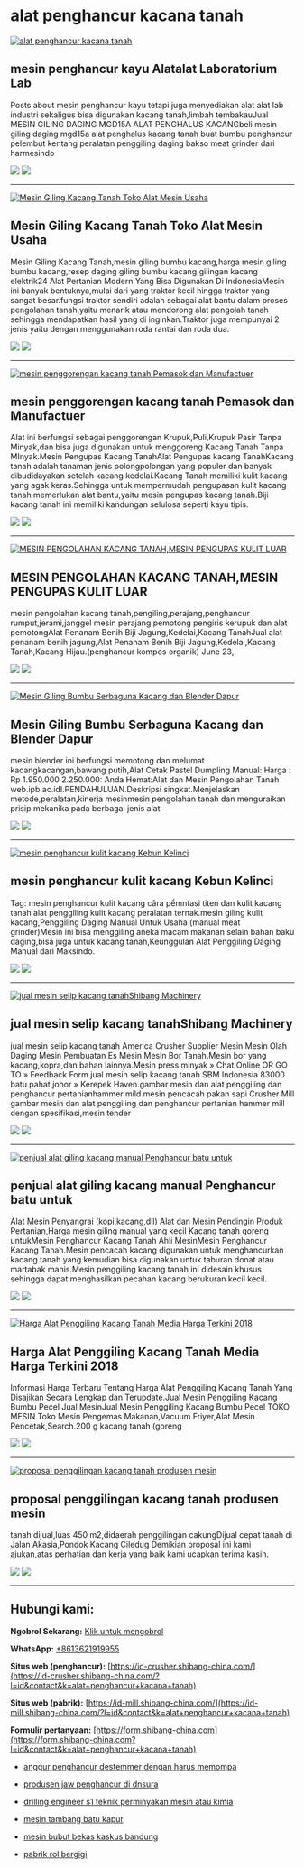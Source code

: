 # alat penghancur kacana tanah

<a href="https://swt.shibang-china.com/?l=id&img&k=alat+penghancur+kacana+tanah" target="_blank">![alat penghancur kacana tanah](http://static.shibang-china.com/all-800x300/930.jpg)</a>

## mesin penghancur kayu Alatalat Laboratorium Lab
Posts about mesin penghancur kayu tetapi juga menyediakan alat alat lab industri sekaligus bisa digunakan kacang tanah,limbah tembakauJual MESIN GILING DAGING MGD15A ALAT PENGHALUS KACANGbeli mesin giling daging mgd15a alat penghalus kacang tanah buat bumbu penghancur pelembut kentang peralatan penggiling daging bakso meat grinder dari harmesindo


<a href="https://whatsapp.shibangsoft.com/WhatsApp.php" target="_blank" title="WhatsApp">![](http://static.shibang-china.com/icon/whatsapp.png)</a> <a href="https://swt.shibang-china.com/?l=id&icon&k=alat+penghancur+kacana+tanah" target="_blank">![](http://static.shibang-china.com/icon/chat-id.png)</a>

---

<a href="https://swt.shibang-china.com/?l=id&img&k=alat+penghancur+kacana+tanah" target="_blank">![Mesin Giling Kacang Tanah Toko Alat Mesin Usaha](http://static.shibang-china.com/all-800x300/249.jpg)</a>

## Mesin Giling Kacang Tanah Toko Alat Mesin Usaha
Mesin Giling Kacang Tanah,mesin giling bumbu kacang,harga mesin giling bumbu kacang,resep daging giling bumbu kacang,gilingan kacang elektrik24 Alat Pertanian Modern Yang Bisa Digunakan Di IndonesiaMesin ini banyak bentuknya,mulai dari yang traktor kecil hingga traktor yang sangat besar.fungsi traktor sendiri adalah sebagai alat bantu dalam proses pengolahan tanah,yaitu menarik atau mendorong alat pengolah tanah sehingga mendapatkan hasil yang di inginkan.Traktor juga mempunyai 2 jenis yaitu dengan menggunakan roda rantai dan roda dua.


<a href="https://whatsapp.shibangsoft.com/WhatsApp.php" target="_blank" title="WhatsApp">![](http://static.shibang-china.com/icon/whatsapp.png)</a> <a href="https://swt.shibang-china.com/?l=id&icon&k=alat+penghancur+kacana+tanah" target="_blank">![](http://static.shibang-china.com/icon/chat-id.png)</a>

---

<a href="https://swt.shibang-china.com/?l=id&img&k=alat+penghancur+kacana+tanah" target="_blank">![mesin penggorengan kacang tanah Pemasok dan Manufactuer](http://static.shibang-china.com/all-800x300/1174.jpg)</a>

## mesin penggorengan kacang tanah Pemasok dan Manufactuer
Alat ini berfungsi sebagai penggorengan Krupuk,Puli,Krupuk Pasir Tanpa Minyak,dan bisa juga digunakan untuk menggoreng Kacang Tanah Tanpa MInyak.Mesin Pengupas Kacang TanahAlat Pengupas kacang TanahKacang tanah adalah tanaman jenis polongpolongan yang populer dan banyak dibudidayakan setelah kacang kedelai.Kacang Tanah memiliki kulit kacang yang agak keras.Sehingga untuk mempermudah pengupasan kulit kacang tanah memerlukan alat bantu,yaitu mesin pengupas kacang tanah.Biji kacang tanah ini memiliki kandungan selulosa seperti kayu tipis.


<a href="https://whatsapp.shibangsoft.com/WhatsApp.php" target="_blank" title="WhatsApp">![](http://static.shibang-china.com/icon/whatsapp.png)</a> <a href="https://swt.shibang-china.com/?l=id&icon&k=alat+penghancur+kacana+tanah" target="_blank">![](http://static.shibang-china.com/icon/chat-id.png)</a>

---

<a href="https://swt.shibang-china.com/?l=id&img&k=alat+penghancur+kacana+tanah" target="_blank">![MESIN PENGOLAHAN KACANG TANAH,MESIN PENGUPAS KULIT LUAR](http://static.shibang-china.com/all-800x300/741.jpg)</a>

## MESIN PENGOLAHAN KACANG TANAH,MESIN PENGUPAS KULIT LUAR
mesin pengolahan kacang tanah,pengiling,perajang,penghancur rumput,jerami,janggel mesin perajang pemotong pengiris kerupuk dan alat pemotongAlat Penanam Benih Biji Jagung,Kedelai,Kacang TanahJual alat penanam benih jagung,Alat Penanam Benih Biji Jagung,Kedelai,Kacang Tanah,Kacang Hijau.(penghancur kompos organik) June 23,


<a href="https://whatsapp.shibangsoft.com/WhatsApp.php" target="_blank" title="WhatsApp">![](http://static.shibang-china.com/icon/whatsapp.png)</a> <a href="https://swt.shibang-china.com/?l=id&icon&k=alat+penghancur+kacana+tanah" target="_blank">![](http://static.shibang-china.com/icon/chat-id.png)</a>

---

<a href="https://swt.shibang-china.com/?l=id&img&k=alat+penghancur+kacana+tanah" target="_blank">![Mesin Giling Bumbu Serbaguna Kacang dan Blender Dapur](http://static.shibang-china.com/all-800x300/815.jpg)</a>

## Mesin Giling Bumbu Serbaguna Kacang dan Blender Dapur
mesin blender ini berfungsi memotong dan melumat kacangkacangan,bawang putih,Alat Cetak Pastel Dumpling Manual: Harga : Rp 1.950.000 2.250.000: Anda Hemat:Alat dan Mesin Pengolahan Tanah web.ipb.ac.idI.PENDAHULUAN.Deskripsi singkat.Menjelaskan metode,peralatan,kinerja mesinmesin pengolahan tanah dan menguraikan prisip mekanika pada berbagai jenis alat


<a href="https://whatsapp.shibangsoft.com/WhatsApp.php" target="_blank" title="WhatsApp">![](http://static.shibang-china.com/icon/whatsapp.png)</a> <a href="https://swt.shibang-china.com/?l=id&icon&k=alat+penghancur+kacana+tanah" target="_blank">![](http://static.shibang-china.com/icon/chat-id.png)</a>

---

<a href="https://swt.shibang-china.com/?l=id&img&k=alat+penghancur+kacana+tanah" target="_blank">![mesin penghancur kulit kacang Kebun Kelinci](http://static.shibang-china.com/all-800x300/367.jpg)</a>

## mesin penghancur kulit kacang Kebun Kelinci
Tag: mesin penghancur kulit kacang câra pểmntasi titen dan kulit kacang tanah alat penggiling kulit kacang peralatan ternak.mesin giling kulit kacang,Penggiling Daging Manual Untuk Usaha (manual meat grinder)Mesin ini bisa menggiling aneka macam makanan selain bahan baku daging,bisa juga untuk kacang tanah,Keunggulan Alat Penggiling Daging Manual dari Maksindo.


<a href="https://whatsapp.shibangsoft.com/WhatsApp.php" target="_blank" title="WhatsApp">![](http://static.shibang-china.com/icon/whatsapp.png)</a> <a href="https://swt.shibang-china.com/?l=id&icon&k=alat+penghancur+kacana+tanah" target="_blank">![](http://static.shibang-china.com/icon/chat-id.png)</a>

---

<a href="https://swt.shibang-china.com/?l=id&img&k=alat+penghancur+kacana+tanah" target="_blank">![jual mesin selip kacang tanahShibang Machinery](http://static.shibang-china.com/all-800x300/605.jpg)</a>

## jual mesin selip kacang tanahShibang Machinery
jual mesin selip kacang tanah America Crusher Supplier Mesin Mesin Olah Daging Mesin Pembuatan Es Mesin Mesin Bor Tanah.Mesin bor yang kacang,kopra,dan bahan lainnya.Mesin press minyak » Chat Online OR GO TO » Feedback Form.jual mesin selip kacang tanah SBM Indonesia 83000 batu pahat,johor » Kerepek Haven.gambar mesin dan alat penggiling dan penghancur pertanianhammer mild mesin pencacah pakan sapi Crusher Mill gambar mesin dan alat penggiling dan penghancur pertanian hammer mill dengan spesifikasi,mesin tender


<a href="https://whatsapp.shibangsoft.com/WhatsApp.php" target="_blank" title="WhatsApp">![](http://static.shibang-china.com/icon/whatsapp.png)</a> <a href="https://swt.shibang-china.com/?l=id&icon&k=alat+penghancur+kacana+tanah" target="_blank">![](http://static.shibang-china.com/icon/chat-id.png)</a>

---

<a href="https://swt.shibang-china.com/?l=id&img&k=alat+penghancur+kacana+tanah" target="_blank">![penjual alat giling kacang manual Penghancur batu untuk](http://static.shibang-china.com/all-800x300/862.jpg)</a>

## penjual alat giling kacang manual Penghancur batu untuk
Alat Mesin Penyangrai (kopi,kacang,dll) Alat dan Mesin Pendingin Produk Pertanian,Harga mesin giling manual yang kecil Kacang tanah goreng untukMesin Penghancur Kacang Tanah Ahli MesinMesin Penghancur Kacang Tanah.Mesin pencacah kacang digunakan untuk menghancurkan kacang tanah yang kemudian bisa digunakan untuk taburan donat atau martabak manis.Mesin penggiling kacang tanah ini didesain khusus sehingga dapat menghasilkan pecahan kacang berukuran kecil kecil.


<a href="https://whatsapp.shibangsoft.com/WhatsApp.php" target="_blank" title="WhatsApp">![](http://static.shibang-china.com/icon/whatsapp.png)</a> <a href="https://swt.shibang-china.com/?l=id&icon&k=alat+penghancur+kacana+tanah" target="_blank">![](http://static.shibang-china.com/icon/chat-id.png)</a>

---

<a href="https://swt.shibang-china.com/?l=id&img&k=alat+penghancur+kacana+tanah" target="_blank">![Harga Alat Penggiling Kacang Tanah Media Harga Terkini 2018](http://static.shibang-china.com/all-800x300/939.jpg)</a>

## Harga Alat Penggiling Kacang Tanah Media Harga Terkini 2018
Informasi Harga Terbaru Tentang Harga Alat Penggiling Kacang Tanah Yang Disajikan Secara Lengkap dan Terupdate.Jual Mesin Penggiling Kacang Bumbu Pecel Jual MesinJual Mesin Penggiling Kacang Bumbu Pecel TOKO MESIN Toko Mesin Pengemas Makanan,Vacuum Friyer,Alat Mesin Pencetak,Search.200 g kacang tanah (goreng


<a href="https://whatsapp.shibangsoft.com/WhatsApp.php" target="_blank" title="WhatsApp">![](http://static.shibang-china.com/icon/whatsapp.png)</a> <a href="https://swt.shibang-china.com/?l=id&icon&k=alat+penghancur+kacana+tanah" target="_blank">![](http://static.shibang-china.com/icon/chat-id.png)</a>

---

<a href="https://swt.shibang-china.com/?l=id&img&k=alat+penghancur+kacana+tanah" target="_blank">![proposal penggilingan kacang tanah produsen mesin](http://static.shibang-china.com/all-800x300/1226.jpg)</a>

## proposal penggilingan kacang tanah produsen mesin
tanah dijual,luas 450 m2,didaerah penggilingan cakungDijual cepat tanah di Jalan Akasia,Pondok Kacang Ciledug Demikian proposal ini kami ajukan,atas perhatian dan kerja yang baik kami ucapkan terima kasih.

<a href="https://whatsapp.shibangsoft.com/WhatsApp.php" target="_blank" title="WhatsApp">![](http://static.shibang-china.com/icon/whatsapp.png)</a> <a href="https://swt.shibang-china.com/?l=id&icon&k=alat+penghancur+kacana+tanah" target="_blank">![](http://static.shibang-china.com/icon/chat-id.png)</a>

---
## Hubungi kami:

**Ngobrol Sekarang:** [Klik untuk mengobrol](https://swt.shibang-china.com?l=id&contact&k=alat+penghancur+kacana+tanah)

**WhatsApp:**  [+8613621919955](https://whatsapp.shibangsoft.com/WhatsApp.php)

**Situs web (penghancur):** [https://id-crusher.shibang-china.com/](https://id-crusher.shibang-china.com/?l=id&contact&k=alat+penghancur+kacana+tanah)

**Situs web (pabrik):** [https://id-mill.shibang-china.com/](https://id-mill.shibang-china.com/?l=id&contact&k=alat+penghancur+kacana+tanah)

**Formulir pertanyaan:** [https://form.shibang-china.com](https://form.shibang-china.com?l=id&contact&k=alat+penghancur+kacana+tanah)

* [anggur penghancur destemmer dengan harus memompa](../37/anggur%20penghancur%20destemmer%20dengan%20harus%20memompa.md)

* [produsen jaw penghancur di dnsura](../31/produsen%20jaw%20penghancur%20di%20dnsura.md)

* [drilling engineer s1 teknik perminyakan mesin atau kimia](../36/drilling%20engineer%20s1%20teknik%20perminyakan%20mesin%20atau%20kimia.md)

* [mesin tambang batu kapur](../34/mesin%20tambang%20batu%20kapur.md)

* [mesin bubut bekas kaskus bandung](../40/mesin%20bubut%20bekas%20kaskus%20bandung.md)

* [pabrik rol bergigi](../37/pabrik%20rol%20bergigi.md)